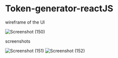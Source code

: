 ﻿# Token-generator-reactJS


wireframe of the UI 

![Screenshot (150)](https://user-images.githubusercontent.com/86179222/207588351-bf66063e-8c3a-49fa-945f-d76023380f56.png)

screenshots

![Screenshot (151)](https://user-images.githubusercontent.com/86179222/207589046-bb7acbee-180a-46a1-b4ac-4cdb9997c24b.png)
![Screenshot (152)](https://user-images.githubusercontent.com/86179222/207589071-748cda5e-2f44-4c5a-be06-458aaae7b6f5.png)
